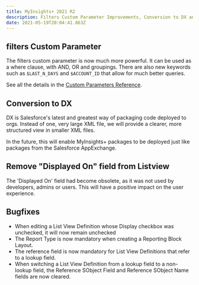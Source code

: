 ```yaml
---
title: MyInsights+ 2021 R2
description: Filters Custom Parameter Improvements, Conversion to DX and Bugfixes
date: 2021-05-19T20:04:41.863Z
---
```

## filters Custom Parameter

The filters custom parameter is now much more powerful. It can be used as a where clause, with AND, OR and groupings. There are also new keywords such as `$LAST_N_DAYS` and `$ACCOUNT_ID` that allow for much better queries.

See all the details in the [Custom Parameters Reference](/references/custom-parameters).

## Conversion to DX

DX is Salesforce's latest and greatest way of packaging code deployed to orgs. Instead of one, very large XML file, we will provide a clearer, more structured view in smaller XML files.

In the future, this will enable MyInsights+ packages to be deployed just like packages from the Salesforce AppExchange.

## Remove "Displayed On" field from Listview

The 'Displayed On' field had become obsolete, as it was not used by developers, admins or users. This will have a positive impact on the user experience.

## Bugfixes

* When editing a List View Definition whose Display checkbox was unchecked, it will now remain unchecked
* The Report Type is now mandatory when creating a Reporting Block Layout.
* The reference field is now mandatory for List View Definitions that refer to a lookup field.
* When switching a List View Definition from a lookup field to a non-lookup field, the Reference SObject Field and Reference SObject Name fields are now cleared.